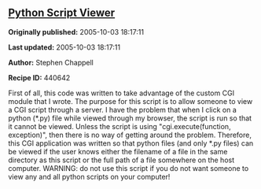 ## [Python Script Viewer](https://code.activestate.com/recipes/440642-python-script-viewer)

**Originally published:** 2005-10-03 18:17:11

**Last updated:** 2005-10-03 18:17:11

**Author:** Stephen Chappell

**Recipe ID:** 440642

First of all, this code was written to take advantage of the custom CGI module that I wrote. The purpose for this script is to allow someone to view a CGI script through a server. I have the problem that when I click on a python (*.py) file while viewed through my browser, the script is run so that it cannot be viewed. Unless the script is using "cgi.execute(function, exception)", then there is no way of getting around the problem. Therefore, this CGI application was written so that python files (and only *.py files) can be viewed if the user knows either the filename of a file in the same directory as this script or the full path of a file somewhere on the host computer. WARNING: do not use this script if you do not want someone to view any and all python scripts on your computer!
